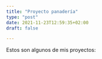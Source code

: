 ```yaml
---
title: "Proyecto panadería"
type: "post"
date: 2021-11-23T12:59:35+02:00
draft: false

---
```


Estos son algunos de mis proyectos: